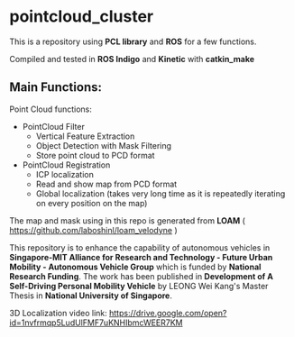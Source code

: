 # pointcloud_cluster

This is a repository using **PCL library** and **ROS** for a few functions.

Compiled and tested in **ROS Indigo** and **Kinetic** with **catkin_make**

## Main Functions:
Point Cloud functions:
- PointCloud Filter
  - Vertical Feature Extraction
  - Object Detection with Mask Filtering
  - Store point cloud to PCD format
- PointCloud Registration
  - ICP localization
  - Read and show map from PCD format
  - Global localization (takes very long time as it is repeatedly iterating on every position on the map)
  
The map and mask using in this repo is generated from **LOAM** ( https://github.com/laboshinl/loam_velodyne )
  
This repository is to enhance the capability of autonomous vehicles in **Singapore-MIT Alliance for Research and Technology - Future Urban Mobility - Autonomous Vehicle Group** which is funded by **National Research Funding**. The work has been published in **Development of A Self-Driving Personal Mobility Vehicle** by LEONG Wei Kang's Master Thesis in **National University of Singapore**.

3D Localization video link: https://drive.google.com/open?id=1nvfrmqp5LudUlFMF7uKNHIbmcWEER7KM
